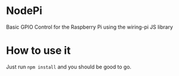 # NodePi
Basic GPIO Control for the Raspberry Pi using the wiring-pi JS library

# How to use it

Just run `npm install` and you should be good to go.

